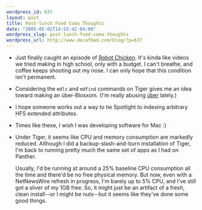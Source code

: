 ```yaml
--- 
wordpress_id: 637
layout: post
title: Post-lunch Food Coma Thoughts
date: "2005-05-02T14:55:42-04:00"
wordpress_slug: post-lunch-food-coma-thoughts
wordpress_url: http://www.decafbad.com/blog/?p=637
---
```

* Just finally caught an episode of [Robot Chicken][rc].  It's kinda like videos we tried making in high school, only with a budget.  I can't breathe, and coffee keeps shooting out my nose.  I can only hope that this condition isn't permanent.

[rc]: http://www.adultswim.com/shows/robotchicken/

* Considering the `mdls` and `mdfind` commands on Tiger gives me an idea toward making an über-Blosxom.  (I'm really abusing [über][ub] lately.)

[ub]: http://en.wikipedia.org/wiki/Uber

* I hope someone works out a way to tie Spotlight to indexing arbitrary HFS extended attributes.

* Times like these, I wish I was developing software for Mac :)

* Under Tiger, it seems like CPU and memory consumption are markedly reduced.  Although I did a backup-slash-and-burn installation of Tiger, I'm back to running pretty much the same set of apps as I had on Panther.  

  Usually, I'd be running at around a 25% baseline CPU consumption all the time and there'd be no free physical memory.  But now, even with a NetNewsWire refresh in progress, I'm barely up to 5% CPU, and I've still got a sliver of my 1GB free.  So, it might just be an artifact of a fresh, clean install--or I might be nuts--but it seems like they've done some good things.
